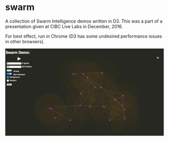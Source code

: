 # swarm
A collection of Swarm Intelligence demos written in D3.  This was a part of a presentation given at CIBC Live Labs in December, 2016.

For best effect, run in Chrome (D3 has some undesired performance issues in other browsers).

![Screenshot](screenshot.png)
